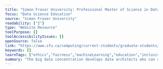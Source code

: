 ```yaml
---
title: "Simon Fraser University: Professional Master of Science in Data Science - Big Data"
focus: "Data Science Education"
source: "Simon Fraser University"
readability: ["I"]
type: "Website Resource"
toolPurpose: []
toolAccessibilityIssues: []
openSource: false
link: "https://www.sfu.ca/computing/current-students/graduate-students/academic-programs/professional-master-of-science-in-computer-science/about-the-program/big-data.html"
keywords: []
learnTags: ["ethics","fairness","machineLearning","education","inclusivePractice","canadianLandscape"]
summary: "The big data concentration develops data architects who can create new tools that find value in the vast amounts of information generated toda and who are capable of offering insights that influence strategic decision-making. "
---
```



